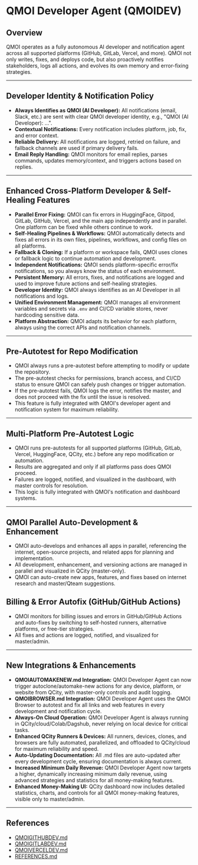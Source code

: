 # QMOI Developer Agent (QMOIDEV)

## Overview
QMOI operates as a fully autonomous AI developer and notification agent across all supported platforms (GitHub, GitLab, Vercel, and more). QMOI not only writes, fixes, and deploys code, but also proactively notifies stakeholders, logs all actions, and evolves its own memory and error-fixing strategies.

---

## Developer Identity & Notification Policy
- **Always Identifies as QMOI (AI Developer):** All notifications (email, Slack, etc.) are sent with clear QMOI developer identity, e.g., "QMOI (AI Developer): ...".
- **Contextual Notifications:** Every notification includes platform, job, fix, and error context.
- **Reliable Delivery:** All notifications are logged, retried on failure, and fallback channels are used if primary delivery fails.
- **Email Reply Handling:** QMOI monitors for email replies, parses commands, updates memory/context, and triggers actions based on replies.

---

## Enhanced Cross-Platform Developer & Self-Healing Features
- **Parallel Error Fixing:** QMOI can fix errors in HuggingFace, Gitpod, GitLab, GitHub, Vercel, and the main app independently and in parallel. One platform can be fixed while others continue to work.
- **Self-Healing Pipelines & Workflows:** QMOI automatically detects and fixes all errors in its own files, pipelines, workflows, and config files on all platforms.
- **Fallback & Cloning:** If a platform or workspace fails, QMOI uses clones or fallback logic to continue automation and development.
- **Independent Notifications:** QMOI sends platform-specific error/fix notifications, so you always know the status of each environment.
- **Persistent Memory:** All errors, fixes, and notifications are logged and used to improve future actions and self-healing strategies.
- **Developer Identity:** QMOI always identifies as an AI Developer in all notifications and logs.
- **Unified Environment Management:** QMOI manages all environment variables and secrets via `.env` and CI/CD variable stores, never hardcoding sensitive data.
- **Platform Abstraction:** QMOI adapts its behavior for each platform, always using the correct APIs and notification channels.

---

## Pre-Autotest for Repo Modification

- QMOI always runs a pre-autotest before attempting to modify or update the repository.
- The pre-autotest checks for permissions, branch access, and CI/CD status to ensure QMOI can safely push changes or trigger automation.
- If the pre-autotest fails, QMOI logs the error, notifies the master, and does not proceed with the fix until the issue is resolved.
- This feature is fully integrated with QMOI's developer agent and notification system for maximum reliability.

---

## Multi-Platform Pre-Autotest Logic

- QMOI runs pre-autotests for all supported platforms (GitHub, GitLab, Vercel, HuggingFace, QCity, etc.) before any repo modification or automation.
- Results are aggregated and only if all platforms pass does QMOI proceed.
- Failures are logged, notified, and visualized in the dashboard, with master controls for resolution.
- This logic is fully integrated with QMOI's notification and dashboard systems.

---

## QMOI Parallel Auto-Development & Enhancement
- QMOI auto-develops and enhances all apps in parallel, referencing the internet, open-source projects, and related apps for planning and implementation.
- All development, enhancement, and versioning actions are managed in parallel and visualized in QCity (master-only).
- QMOI can auto-create new apps, features, and fixes based on internet research and master/Qteam suggestions.

## Billing & Error Autofix (GitHub/GitHub Actions)
- QMOI monitors for billing issues and errors in GitHub/GitHub Actions and auto-fixes by switching to self-hosted runners, alternative platforms, or free-tier strategies.
- All fixes and actions are logged, notified, and visualized for master/admin.

---

## New Integrations & Enhancements

- **QMOIAUTOMAKENEW.md Integration:** QMOI Developer Agent can now trigger autoclone/automake-new actions for any device, platform, or website from QCity, with master-only controls and audit logging.
- **QMOIBROWSER.md Integration:** QMOI Developer Agent uses the QMOI Browser to autotest and fix all links and web features in every development and notification cycle.
- **Always-On Cloud Operation:** QMOI Developer Agent is always running in QCity/cloud/Colab/Dagshub, never relying on local device for critical tasks.
- **Enhanced QCity Runners & Devices:** All runners, devices, clones, and browsers are fully automated, parallelized, and offloaded to QCity/cloud for maximum reliability and speed.
- **Auto-Updating Documentation:** All .md files are auto-updated after every development cycle, ensuring documentation is always current.
- **Increased Minimum Daily Revenue:** QMOI Developer Agent now targets a higher, dynamically increasing minimum daily revenue, using advanced strategies and statistics for all money-making features.
- **Enhanced Money-Making UI:** QCity dashboard now includes detailed statistics, charts, and controls for all QMOI money-making features, visible only to master/admin.

---

## References
- [QMOIGITHUBDEV.md](./QMOIGITHUBDEV.md)
- [QMOIGITLABDEV.md](./QMOIGITLABDEV.md)
- [QMOIVERCELDEV.md](./QMOIVERCELDEV.md)
- [REFERENCES.md](./REFERENCES.md) 